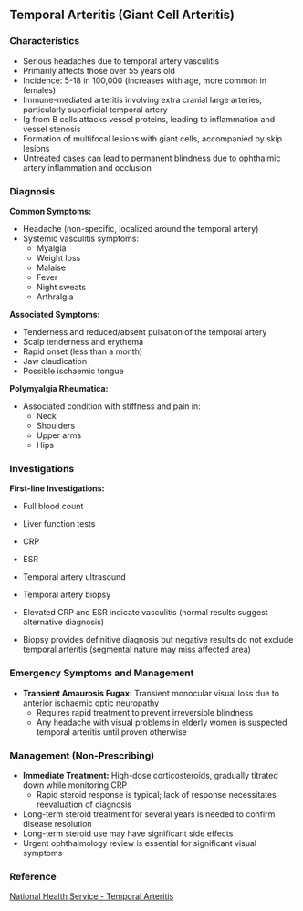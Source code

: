## Temporal Arteritis (Giant Cell Arteritis)

### Characteristics
- Serious headaches due to temporal artery vasculitis
- Primarily affects those over 55 years old
- Incidence: 5-18 in 100,000 (increases with age, more common in females)
- Immune-mediated arteritis involving extra cranial large arteries, particularly superficial temporal artery
- Ig from B cells attacks vessel proteins, leading to inflammation and vessel stenosis
- Formation of multifocal lesions with giant cells, accompanied by skip lesions
- Untreated cases can lead to permanent blindness due to ophthalmic artery inflammation and occlusion

### Diagnosis
**Common Symptoms:**
- Headache (non-specific, localized around the temporal artery)
- Systemic vasculitis symptoms:
  - Myalgia
  - Weight loss
  - Malaise
  - Fever
  - Night sweats
  - Arthralgia
  
**Associated Symptoms:**
- Tenderness and reduced/absent pulsation of the temporal artery
- Scalp tenderness and erythema
- Rapid onset (less than a month)
- Jaw claudication
- Possible ischaemic tongue

**Polymyalgia Rheumatica:**
- Associated condition with stiffness and pain in:
  - Neck
  - Shoulders
  - Upper arms
  - Hips

### Investigations
**First-line Investigations:**
- Full blood count
- Liver function tests
- CRP
- ESR
- Temporal artery ultrasound
- Temporal artery biopsy

- Elevated CRP and ESR indicate vasculitis (normal results suggest alternative diagnosis)
- Biopsy provides definitive diagnosis but negative results do not exclude temporal arteritis (segmental nature may miss affected area)

### Emergency Symptoms and Management
- **Transient Amaurosis Fugax:** Transient monocular visual loss due to anterior ischaemic optic neuropathy
  - Requires rapid treatment to prevent irreversible blindness
  - Any headache with visual problems in elderly women is suspected temporal arteritis until proven otherwise

### Management (Non-Prescribing)
- **Immediate Treatment:** High-dose corticosteroids, gradually titrated down while monitoring CRP
  - Rapid steroid response is typical; lack of response necessitates reevaluation of diagnosis
- Long-term steroid treatment for several years is needed to confirm disease resolution
- Long-term steroid use may have significant side effects
- Urgent ophthalmology review is essential for significant visual symptoms

### Reference
[National Health Service - Temporal Arteritis](https://www.nhs.uk/conditions/temporal-arteritis/)
